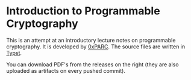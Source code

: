 # Introduction to Programmable Cryptography

This is an attempt at an introductory lecture notes on programmable cryptography.
It is developed by [0xPARC](https://0xparc.org/).
The source files are written in [Typst](https://typst.app).

You can download PDF's from the releases on the right
(they are also uploaded as artifacts on every pushed commit).
